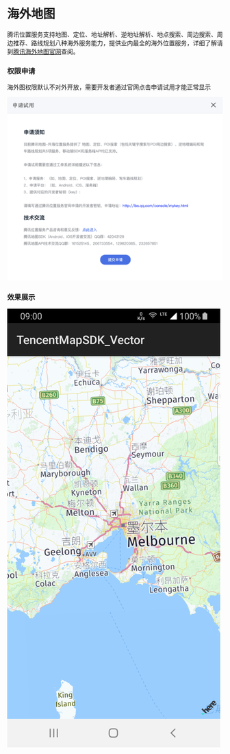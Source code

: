 # 海外地图

腾讯位置服务支持地图、定位、地址解析、逆地址解析、地点搜索、周边搜索、周边推荐、路线规划八种海外服务能力，提供业内最全的海外位置服务，详细了解请到[腾讯海外地图官网](https://lbs.qq.com/product/abroad.html)查阅。

### 权限申请

海外图权限默认不对外开放，需要开发者通过官网点击申请试用才能正常显示

![image-20190926163029415](../images/basic/oversea-map.png)

### 效果展示

![image-20190926163850983](../images/basic/oversea-merb.png)